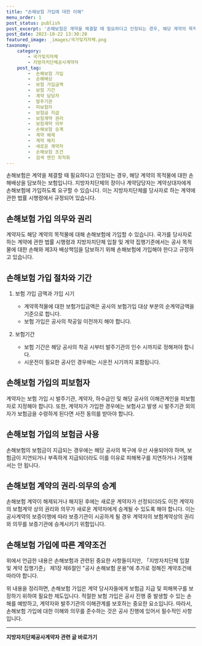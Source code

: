 ```yaml
---
title: "손해보험 가입에 대한 이해"
menu_order: 1
post_status: publish
post_excerpt: '손해보험은 계약을 체결할 때 필요하다고 인정되는 경우, 해당 계약의 목적물에 대한 손해배상을 담보하는 보험입니다. 지방자치단체의 장이나 계약담당자는 계약상대자에게 손해보험에 가입하도록 요구할 수 있습니다. 이는 지방자치단체를 당사자로 하는 계약에 관한 법률 시행령에서 규정되어 있습니다.'
post_date: 2023-10-22 13:30:20
featured_image: _images/국가및지자체.png
taxonomy:
    category:
        - 국가및지자체
        - 지방자치단체공사계약자
    post_tag:
        -  손해보험 가입
        -  손해배상
        -  보험 가입금액
        -  보험 기간
        -  계약 담당자
        -  발주기관
        -  피보험자
        -  보험금 지급
        -  보험계약 권리
        -  보험계약 의무
        -  손해보험 승계
        -  계약 해제
        -  계약 해지
        -  새로운 계약자
        -  손해보험 조건
        -  검색 엔진 최적화
---
```



손해보험은 계약을 체결할 때 필요하다고 인정되는 경우, 해당 계약의 목적물에 대한 손해배상을 담보하는 보험입니다. 지방자치단체의 장이나 계약담당자는 계약상대자에게 손해보험에 가입하도록 요구할 수 있습니다. 이는 지방자치단체를 당사자로 하는 계약에 관한 법률 시행령에서 규정되어 있습니다.

## 손해보험 가입 의무와 권리
계약자도 해당 계약의 목적물에 대해 손해보험에 가입할 수 있습니다. 국가를 당사자로 하는 계약에 관한 법률 시행령과 지방자치단체 입찰 및 계약 집행기준에서는 공사 목적물에 대한 손해와 제3자 배상책임을 담보하기 위해 손해보험에 가입해야 한다고 규정하고 있습니다.

## 손해보험 가입 절차와 기간
1. 보험 가입 금액과 가입 시기
   - 계약목적물에 대한 보험가입금액은 공사의 보험가입 대상 부분의 순계약금액을 기준으로 합니다.
   - 보험 가입은 공사의 착공일 이전까지 해야 합니다.

2. 보험기간
   - 보험 기간은 해당 공사의 착공 시부터 발주기관의 인수 시까지로 정해져야 합니다.
   - 시운전이 필요한 공사인 경우에는 시운전 시기까지 포함됩니다.

## 손해보험 가입의 피보험자
계약자는 보험 가입 시 발주기관, 계약자, 하수급인 및 해당 공사의 이해관계인을 피보험자로 지정해야 합니다. 또한, 계약자가 가입한 경우에는 보험사고 발생 시 발주기관 외의 자가 보험금을 수령하게 된다면 사전 동의를 받아야 합니다.

## 손해보험 가입의 보험금 사용
손해보험의 보험금이 지급되는 경우에는 해당 공사의 복구에 우선 사용되어야 하며, 보험금이 지연되거나 부족하게 지급되더라도 이를 이유로 피해복구를 지연하거나 거절해서는 안 됩니다.

## 손해보험 계약의 권리·의무의 승계
손해보험 계약이 해제되거나 해지된 후에는 새로운 계약자가 선정되더라도 이전 계약자의 보험계약 상의 권리와 의무가 새로운 계약자에게 승계될 수 있도록 해야 합니다. 이는 공사계약의 보증이행에 따라 보증기관이 시공하게 될 경우 계약자의 보험계약상의 권리와 의무를 보증기관에 승계시키기 위함입니다.

## 손해보험 가입에 따른 계약조건
위에서 언급한 내용은 손해보험과 관련된 중요한 사항들이지만, 「지방자치단체 입찰 및 계약 집행기준」 제1장 제6절인 "공사 손해보험 운용"에 추가로 정해진 계약조건에 따라야 합니다.

위 내용을 정리하면, 손해보험 가입은 계약 당사자들에게 보험금 지급 및 피해복구를 보장하기 위하여 필요한 제도입니다. 적절한 보험 가입은 공사 진행 중 발생할 수 있는 손해를 예방하고, 계약자와 발주기관의 이해관계를 보호하는 중요한 요소입니다. 따라서, 손해보험 가입에 대한 이해와 의무를 준수하는 것은 공사 진행에 있어서 필수적인 사항입니다.

<!-- wp:separator -->
<hr class="wp-block-separator has-alpha-channel-opacity"/>
<!-- /wp:separator -->

<!-- wp:group {"backgroundColor":"base","layout":{"type":"constrained"}} -->
<div class="wp-block-group has-base-background-color has-background"><!-- wp:paragraph {"align":"center","fontSize":"medium"} -->
<p class="has-text-align-center has-large-font-size"><strong>지방자치단체공사계약자 관련 글 바로가기</strong></p>
<!-- /wp:paragraph -->


<!-- wp:latest-posts
{"categories":[{"id":7140,"count":19,"description":"","link":"https://uknowlaw.com/category/%ec%a7%80%eb%b0%a9%ec%9e%90%ec%b9%98%eb%8b%a8%ec%b2%b4%ea%b3%b5%ec%82%ac%ea%b3%84%ec%95%bd%ec%9e%90/","name":"지방자치단체공사계약자","slug":"지방자치단체공사계약자","taxonomy":"category","parent":0,"meta":[],"_links":{"self":[{"href":"https://uknowlaw.com/wp-json/wp/v2/categories/7140"}],"collection":[{"href":"https://uknowlaw.com/wp-json/wp/v2/categories"}],"about":[{"href":"https://uknowlaw.com/wp-json/wp/v2/taxonomies/category"}],"wp:post_type":[{"href":"https://uknowlaw.com/wp-json/wp/v2/posts?categories=7140"}],"curies":[{"name":"wp","href":"https://api.w.org/{rel}","templated":true}]}}]} /--></div>
<!-- /wp:group -->